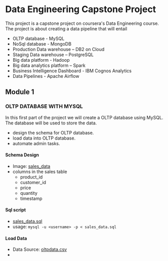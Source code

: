 # Data Engineering Capstone Project
This project is a capstone project on coursera's Data Engineering course. The project is about creating a data pipeline 
that will entail
- OLTP database - MySQL
- NoSql database - MongoDB
- Production Data warehouse – DB2 on Cloud
- Staging Data warehouse – PostgreSQL
- Big data platform - Hadoop
- Big data analytics platform – Spark
- Business Intelligence Dashboard - IBM Cognos Analytics
- Data Pipelines - Apache Airflow

## Module 1
### OLTP DATABASE WITH MYSQL
In this first part of the project we will create a OLTP database using MySQL. The database will be used to store the
data.
- design the schema for OLTP database.
- load data into OLTP database.
- automate admin tasks.

#### Schema Design
- Image: [sales_data](module_1/sales_data.png)
- columns in the sales table
    - product_id
    - customer_id
    - price
    - quantity
    - timestamp
#### Sql script
- [sales_data.sql](module_1/sales_data.sql)
- usage: `mysql -u <username> -p < sales_data.sql`
#### Load Data
- Data Source: [oltpdata.csv](module_1/oltpdata.csv)
- 
  

